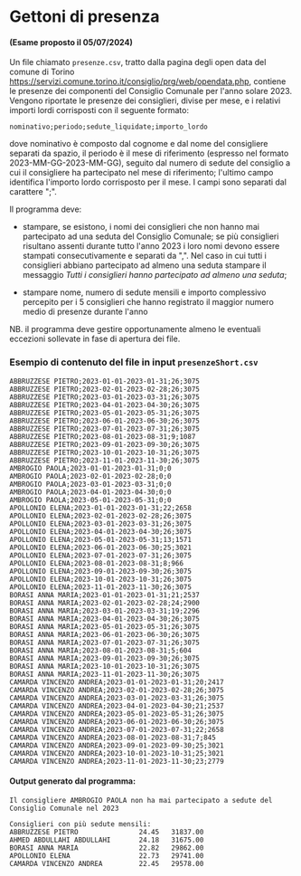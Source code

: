 # Gettoni di presenza

#### (Esame proposto il 05/07/2024)

Un file chiamato `presenze.csv`, tratto dalla pagina degli open data del comune di Torino https://servizi.comune.torino.it/consiglio/prg/web/opendata.php, contiene le presenze dei componenti del Consiglio Comunale per l'anno solare 2023. Vengono riportate le presenze dei consiglieri, divise per mese, e i relativi importi lordi corrisposti con il seguente formato:

```
nominativo;periodo;sedute_liquidate;importo_lordo
```

dove nominativo è composto dal cognome e dal nome del consigliere separati da spazio, il periodo è il mese di riferimento (espresso nel formato 2023-MM-GG-2023-MM-GG), seguito dal numero di sedute del consiglio a cui il consigliere ha partecipato nel mese di riferimento; l'ultimo campo identifica l'importo lordo corrisposto per il mese. I campi sono separati dal carattere ";".

Il programma deve:

* stampare, se esistono, i nomi dei consiglieri che non hanno mai partecipato ad una seduta del Consiglio Comunale; se più consiglieri risultano assenti durante tutto l'anno 2023 i loro nomi devono essere stampati consecutivamente e separati da ",". Nel caso in cui tutti i consiglieri abbiano partecipato ad almeno una seduta stampare il messaggio *Tutti i consiglieri hanno partecipato ad almeno una seduta*;

* stampare nome, numero di sedute mensili e importo complessivo percepito per i 5 consiglieri che hanno registrato il maggior numero medio di presenze durante l'anno

NB. il programma deve gestire opportunamente almeno le eventuali eccezioni sollevate in fase di apertura dei file.

### Esempio di contenuto del file in input `presenzeShort.csv`

```
ABBRUZZESE PIETRO;2023-01-01-2023-01-31;26;3075
ABBRUZZESE PIETRO;2023-02-01-2023-02-28;26;3075
ABBRUZZESE PIETRO;2023-03-01-2023-03-31;26;3075
ABBRUZZESE PIETRO;2023-04-01-2023-04-30;26;3075
ABBRUZZESE PIETRO;2023-05-01-2023-05-31;26;3075
ABBRUZZESE PIETRO;2023-06-01-2023-06-30;26;3075
ABBRUZZESE PIETRO;2023-07-01-2023-07-31;26;3075
ABBRUZZESE PIETRO;2023-08-01-2023-08-31;9;1087
ABBRUZZESE PIETRO;2023-09-01-2023-09-30;26;3075
ABBRUZZESE PIETRO;2023-10-01-2023-10-31;26;3075
ABBRUZZESE PIETRO;2023-11-01-2023-11-30;26;3075
AMBROGIO PAOLA;2023-01-01-2023-01-31;0;0
AMBROGIO PAOLA;2023-02-01-2023-02-28;0;0
AMBROGIO PAOLA;2023-03-01-2023-03-31;0;0
AMBROGIO PAOLA;2023-04-01-2023-04-30;0;0
AMBROGIO PAOLA;2023-05-01-2023-05-31;0;0
APOLLONIO ELENA;2023-01-01-2023-01-31;22;2658
APOLLONIO ELENA;2023-02-01-2023-02-28;26;3075
APOLLONIO ELENA;2023-03-01-2023-03-31;26;3075
APOLLONIO ELENA;2023-04-01-2023-04-30;26;3075
APOLLONIO ELENA;2023-05-01-2023-05-31;13;1571
APOLLONIO ELENA;2023-06-01-2023-06-30;25;3021
APOLLONIO ELENA;2023-07-01-2023-07-31;26;3075
APOLLONIO ELENA;2023-08-01-2023-08-31;8;966
APOLLONIO ELENA;2023-09-01-2023-09-30;26;3075
APOLLONIO ELENA;2023-10-01-2023-10-31;26;3075
APOLLONIO ELENA;2023-11-01-2023-11-30;26;3075
BORASI ANNA MARIA;2023-01-01-2023-01-31;21;2537
BORASI ANNA MARIA;2023-02-01-2023-02-28;24;2900
BORASI ANNA MARIA;2023-03-01-2023-03-31;19;2296
BORASI ANNA MARIA;2023-04-01-2023-04-30;26;3075
BORASI ANNA MARIA;2023-05-01-2023-05-31;26;3075
BORASI ANNA MARIA;2023-06-01-2023-06-30;26;3075
BORASI ANNA MARIA;2023-07-01-2023-07-31;26;3075
BORASI ANNA MARIA;2023-08-01-2023-08-31;5;604
BORASI ANNA MARIA;2023-09-01-2023-09-30;26;3075
BORASI ANNA MARIA;2023-10-01-2023-10-31;26;3075
BORASI ANNA MARIA;2023-11-01-2023-11-30;26;3075
CAMARDA VINCENZO ANDREA;2023-01-01-2023-01-31;20;2417
CAMARDA VINCENZO ANDREA;2023-02-01-2023-02-28;26;3075
CAMARDA VINCENZO ANDREA;2023-03-01-2023-03-31;26;3075
CAMARDA VINCENZO ANDREA;2023-04-01-2023-04-30;21;2537
CAMARDA VINCENZO ANDREA;2023-05-01-2023-05-31;26;3075
CAMARDA VINCENZO ANDREA;2023-06-01-2023-06-30;26;3075
CAMARDA VINCENZO ANDREA;2023-07-01-2023-07-31;22;2658
CAMARDA VINCENZO ANDREA;2023-08-01-2023-08-31;7;845
CAMARDA VINCENZO ANDREA;2023-09-01-2023-09-30;25;3021
CAMARDA VINCENZO ANDREA;2023-10-01-2023-10-31;25;3021
CAMARDA VINCENZO ANDREA;2023-11-01-2023-11-30;23;2779
```

#### Output generato dal programma:

```
Il consigliere AMBROGIO PAOLA non ha mai partecipato a sedute del Consiglio Comunale nel 2023 

Consiglieri con più sedute mensili:
ABBRUZZESE PIETRO               24.45   31837.00
AHMED ABDULLAHI ABDULLAHI       24.18   31675.00
BORASI ANNA MARIA               22.82   29862.00
APOLLONIO ELENA                 22.73   29741.00
CAMARDA VINCENZO ANDREA         22.45   29578.00
```